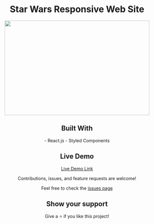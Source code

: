 <h1 align="center"> Star Wars Responsive Web Site </h1>

<p align="center">
  <img width="460" height="300" src="https://media.giphy.com/media/vEBXZLLGT8Y8E8VF7d/giphy.gif">
</p>


<h2 align="center">Built With</h2>

<p align="center">
<span> 
- React.js
</span>
<span>
- Styled Components
</span>
</p>

<h2 align="center">Live Demo</h2>

<p align="center">
<a align="center" href="https://star-wars-website.herokuapp.com/">
Live Demo Link
</a>
</p>

<p align="center">
Contributions, issues, and feature requests are welcome!
</p>

<p align="center">
  Feel free to check the
  <a href="https://github.com/danilovxp/star-wars-website/issues/new/choose">
     issues page
  </a>
</p>

<h2 align="center">Show your support</h2>

<p align="center">
Give a ⭐️ if you like this project!
</p>
